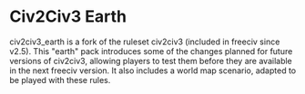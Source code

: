 # Civ2Civ3 Earth
civ2civ3_earth is a fork of the ruleset civ2civ3 (included in freeciv since v2.5). This "earth" pack introduces some of the changes planned for future versions of civ2civ3, allowing players to test them before they are available in the next freeciv version. It also includes a world map scenario, adapted to be played with these rules.
